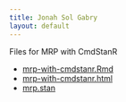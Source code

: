 ```yaml
---
title: Jonah Sol Gabry
layout: default
---
```


Files for MRP with CmdStanR

* [mrp-with-cmdstanr.Rmd](mrp-with-cmdstanr.Rmd)
* [mrp-with-cmdstanr.html](mrp-with-cmdstanr.html)
* [mrp.stan](mrp.stan)
